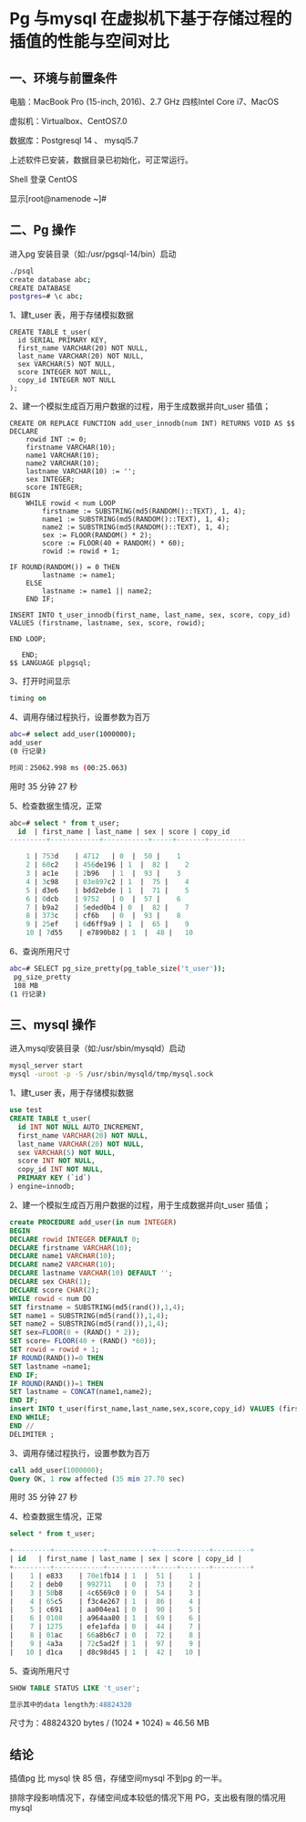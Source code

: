 # Pg 与mysql 在虚拟机下基于存储过程的插值的性能与空间对比



## 一、环境与前置条件

电脑：MacBook Pro (15-inch, 2016)、2.7 GHz 四核Intel Core i7、MacOS

虚拟机：Virtualbox、CentOS7.0

数据库：Postgresql 14 、 mysql5.7

上述软件已安装，数据目录已初始化，可正常运行。

Shell 登录 CentOS

显示[root@namenode ~]# 

## 二、Pg 操作

进入pg 安装目录（如:/usr/pgsql-14/bin）启动

```bash
./psql
create database abc;
CREATE DATABASE
postgres=# \c abc;
```

1、建t_user 表，用于存储模拟数据

```
CREATE TABLE t_user(
  id SERIAL PRIMARY KEY,
  first_name VARCHAR(20) NOT NULL,
  last_name VARCHAR(20) NOT NULL,
  sex VARCHAR(5) NOT NULL,
  score INTEGER NOT NULL,
  copy_id INTEGER NOT NULL
);
```

2、建一个模拟生成百万用户数据的过程，用于生成数据并向t_user 插值；

```
CREATE OR REPLACE FUNCTION add_user_innodb(num INT) RETURNS VOID AS $$
DECLARE
    rowid INT := 0;
    firstname VARCHAR(10);
    name1 VARCHAR(10);
    name2 VARCHAR(10);
    lastname VARCHAR(10) := '';
    sex INTEGER;
    score INTEGER;
BEGIN
    WHILE rowid < num LOOP
        firstname := SUBSTRING(md5(RANDOM()::TEXT), 1, 4);
        name1 := SUBSTRING(md5(RANDOM()::TEXT), 1, 4);
        name2 := SUBSTRING(md5(RANDOM()::TEXT), 1, 4);
        sex := FLOOR(RANDOM() * 2);
        score := FLOOR(40 + RANDOM() * 60);
        rowid := rowid + 1;

IF ROUND(RANDOM()) = 0 THEN 
        lastname := name1;
    ELSE
        lastname := name1 || name2;
    END IF;

INSERT INTO t_user_innodb(first_name, last_name, sex, score, copy_id) VALUES (firstname, lastname, sex, score, rowid);  

END LOOP;

   END;
$$ LANGUAGE plpgsql;
```

3、打开时间显示

```sql
timing on
```

4、调用存储过程执行，设置参数为百万

```bash
abc=# select add_user(1000000);
add_user 
(0 行记录)

时间：25062.998 ms (00:25.063)
```

用时 35 分钟 27 秒



5、检查数据生情况，正常

```sql
abc=# select * from t_user;
  id  | first_name | last_name | sex | score | copy_id 
---------+------------+-----------+-----+-------+---------

​    1 | 753d    | 4712   | 0  |  50 |    1
​    2 | 60c2    | 456de196 | 1  |  82 |    2
​    3 | ac1e    | 2b96   | 1  |  93 |    3
​    4 | 3c98    | 03e897c2 | 1  |  75 |    4
​    5 | d3e6    | bdd2ebde | 1  |  71 |    5
​    6 | 0dcb    | 9752   | 0  |  57 |    6
​    7 | b9a2    | 5eded0b4 | 0  |  82 |    7
​    8 | 373c    | cf6b   | 0  |  93 |    8
​    9 | 25ef    | 6d6ff9a9 | 1  |  65 |    9
​    10 | 7d55    | e7890b82 | 1  |  48 |   10
```

6、查询所用尺寸

```bash
abc=# SELECT pg_size_pretty(pg_table_size('t_user'));
 pg_size_pretty 
 108 MB
(1 行记录)
```



## 三、mysql 操作

进入mysql安装目录（如:/usr/sbin/mysqld）启动

```bash
mysql_server start
mysql -uroot -p -S /usr/sbin/mysqld/tmp/mysql.sock
```

1、建t_user 表，用于存储模拟数据

```sql
use test
CREATE TABLE t_user(
  id INT NOT NULL AUTO_INCREMENT,
  first_name VARCHAR(20) NOT NULL,
  last_name VARCHAR(20) NOT NULL,
  sex VARCHAR(5) NOT NULL,
  score INT NOT NULL,
  copy_id INT NOT NULL,
  PRIMARY KEY (`id`)
) engine=innodb;
```

2、建一个模拟生成百万用户数据的过程，用于生成数据并向t_user 插值；

```sql
create PROCEDURE add_user(in num INTEGER)
BEGIN
DECLARE rowid INTEGER DEFAULT 0;
DECLARE firstname VARCHAR(10);
DECLARE name1 VARCHAR(10);
DECLARE name2 VARCHAR(10);
DECLARE lastname VARCHAR(10) DEFAULT '';
DECLARE sex CHAR(1);
DECLARE score CHAR(2);
WHILE rowid < num DO
SET firstname = SUBSTRING(md5(rand()),1,4); 
SET name1 = SUBSTRING(md5(rand()),1,4); 
SET name2 = SUBSTRING(md5(rand()),1,4); 
SET sex=FLOOR(0 + (RAND() * 2));
SET score= FLOOR(40 + (RAND() *60));
SET rowid = rowid + 1;
IF ROUND(RAND())=0 THEN 
SET lastname =name1;
END IF;
IF ROUND(RAND())=1 THEN
SET lastname = CONCAT(name1,name2);
END IF;
insert INTO t_user(first_name,last_name,sex,score,copy_id) VALUES (firstname,lastname,sex,score,rowid);  
END WHILE;
END //
DELIMITER ;
```

3、调用存储过程执行，设置参数为百万

```sql
call add_user(1000000);
Query OK, 1 row affected (35 min 27.70 sec)
```

用时 35 分钟 27 秒

4、检查数据生情况，正常

```sql
select * from t_user;

+---------+------------+-----------+-----+-------+---------+
| id   | first_name | last_name | sex | score | copy_id |
+---------+------------+-----------+-----+-------+---------+
|    1 | e833    | 70e1fb14 | 1  |  51 |    1 |
|    2 | deb0    | 992711   | 0  |  73 |    2 |
|    3 | 50b8    | 4c6569c0 | 0  |  54 |    3 |
|    4 | 65c5    | f3c4e267 | 1  |  86 |    4 |
|    5 | c691    | aa004ea1 | 0  |  90 |    5 |
|    6 | 0108    | a964aa80 | 1  |  69 |    6 |
|    7 | 1275    | efe1afda | 0  |  44 |    7 |
|    8 | 01ac    | 66a8b6c7 | 0  |  72 |    8 |
|    9 | 4a3a    | 72c5ad2f | 1  |  97 |    9 |
|   10 | d1ca    | d8c98d45 | 1  |  42 |   10 |
```

5、查询所用尺寸

```sql
SHOW TABLE STATUS LIKE 't_user';

显示其中的data length为:48824320 

```

尺寸为：48824320 bytes / (1024 * 1024) ≈ 46.56 MB

## 结论

插值pg 比 mysql 快 85 倍，存储空间mysql 不到pg 的一半。

排除字段影响情况下，存储空间成本较低的情况下用 PG，支出极有限的情况用mysql



